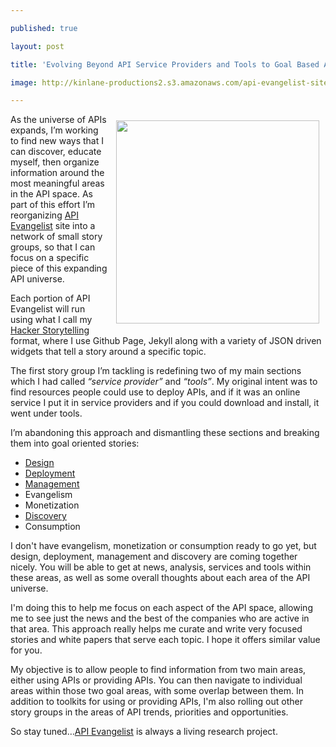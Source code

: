 ---
published: true
layout: post
title: 'Evolving Beyond API Service Providers and Tools to Goal Based API Toolkits'
image: http://kinlane-productions2.s3.amazonaws.com/api-evangelist-site/blog/universe-expansion.png
---

<p><img style="padding: 10px;" src="https://s3.amazonaws.com/kinlane-productions2/api-evangelist/services/universe-expansion.png" alt="" width="325" align="right" />
<p>As the universe of APIs expands, I&rsquo;m working to find new ways that I can discover, educate myself, then organize information around the most meaningful areas in the API space.  As part of this effort I&rsquo;m reorganizing <a title="API Evangelist" href="http://apievangelist.com">API Evangelist</a> site into a network of small story groups, so that I can focus on a specific piece of this expanding API universe.
<p>Each portion of API Evangelist will run using what I call my <a title="Hacker Storytelling" href="http://hackerstorytelling.com" target="_blank">Hacker Storytelling</a> format, where I use Github Page, Jekyll along with a variety of JSON driven widgets that tell a story around a specific topic.
<p>The first story group I&rsquo;m tackling is redefining two of my main sections which I had called <em>&ldquo;service provider&rdquo;</em> and <em>&ldquo;tools&rdquo;</em>. My original intent was to find resources people could use to deploy APIs, and if it was an online service I put it in service providers and if you could download and install, it went under tools.
<p>I&rsquo;m abandoning this approach and dismantling these sections and breaking them into goal oriented stories:
<ul class="mainlist">
<li><a title="API Design" href="http://design.apievangelist.com" target="_blank">Design</a></li>
<li><a title="API Deployment" href="http://deployment.apievangelist.com" target="_blank">Deployment</a></li>
<li><a title="API Managemet" href="http://management.apievangelist.com" target="_blank">Management</a></li>
<li>Evangelism</li>
<li>Monetization</li>
<li><a title="API Discovery" href="http://discovery.apievangelist.com" target="_blank">Discovery</a></li>
<li>Consumption</li>
</ul>
<p>I don't have evangelism, monetization or consumption ready to go yet, but design, deployment, management and discovery are coming together nicely. You will be able to get at news, analysis, services and tools within these areas, as well as some overall thoughts about each area of the API universe.
<p>I'm doing this to help me focus on each aspect of the API space, allowing me to see just the news and the best of the companies who are active in that area. This approach really helps me curate and write very focused stories and white papers that serve each topic. I hope it offers similar value for you.
<p>My objective is to allow people to find information from two main areas, either using APIs or providing APIs. You can then navigate to individual areas within those two goal areas, with some overlap between them. In addition to toolkits for using or providing APIs, I'm also rolling out other story groups in the areas of API trends, priorities and opportunities.
<p>So stay tuned&hellip;<a title="API Evangelist" href="http://apievangelist.com">API Evangelist</a> is always a living research project.

